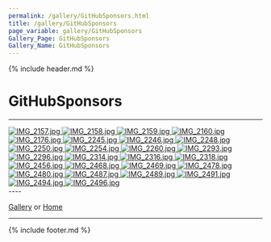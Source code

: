 ```yaml
---
permalink: /gallery/GitHubSponsors.html
title: /gallery/GitHubSponsors
page_variable: gallery/GitHubSponsors
Gallery_Page: GitHubSponsors
Gallery_Name: GitHubSponsors
---
```



{% include header.md %}

# GitHubSponsors

----
<div class="image-container-GitHubSponsors ImgContainer">
<a href="GitHubSponsors/resized-IMG_2157.jpg" data-fancybox="gallery/Thumbnails/thumbnail-GitHubSponsors-IMG_2157.jpg" data-caption="IMG_2157.jpg">
    <img class="image-thumb" src="https://Octocat-Dataset.imagelearning.community/gallery/Thumbnails/thumbnail-GitHubSponsors-IMG_2157.jpg" alt="IMG_2157.jpg" />
</a>
<a href="GitHubSponsors/resized-IMG_2158.jpg" data-fancybox="gallery/Thumbnails/thumbnail-GitHubSponsors-IMG_2158.jpg" data-caption="IMG_2158.jpg">
    <img class="image-thumb" src="https://Octocat-Dataset.imagelearning.community/gallery/Thumbnails/thumbnail-GitHubSponsors-IMG_2158.jpg" alt="IMG_2158.jpg" />
</a>
<a href="GitHubSponsors/resized-IMG_2159.jpg" data-fancybox="gallery/Thumbnails/thumbnail-GitHubSponsors-IMG_2159.jpg" data-caption="IMG_2159.jpg">
    <img class="image-thumb" src="https://Octocat-Dataset.imagelearning.community/gallery/Thumbnails/thumbnail-GitHubSponsors-IMG_2159.jpg" alt="IMG_2159.jpg" />
</a>
<a href="GitHubSponsors/resized-IMG_2160.jpg" data-fancybox="gallery/Thumbnails/thumbnail-GitHubSponsors-IMG_2160.jpg" data-caption="IMG_2160.jpg">
    <img class="image-thumb" src="https://Octocat-Dataset.imagelearning.community/gallery/Thumbnails/thumbnail-GitHubSponsors-IMG_2160.jpg" alt="IMG_2160.jpg" />
</a>
<a href="GitHubSponsors/resized-IMG_2176.jpg" data-fancybox="gallery/Thumbnails/thumbnail-GitHubSponsors-IMG_2176.jpg" data-caption="IMG_2176.jpg">
    <img class="image-thumb" src="https://Octocat-Dataset.imagelearning.community/gallery/Thumbnails/thumbnail-GitHubSponsors-IMG_2176.jpg" alt="IMG_2176.jpg" />
</a>
<a href="GitHubSponsors/resized-IMG_2245.jpg" data-fancybox="gallery/Thumbnails/thumbnail-GitHubSponsors-IMG_2245.jpg" data-caption="IMG_2245.jpg">
    <img class="image-thumb" src="https://Octocat-Dataset.imagelearning.community/gallery/Thumbnails/thumbnail-GitHubSponsors-IMG_2245.jpg" alt="IMG_2245.jpg" />
</a>
<a href="GitHubSponsors/resized-IMG_2246.jpg" data-fancybox="gallery/Thumbnails/thumbnail-GitHubSponsors-IMG_2246.jpg" data-caption="IMG_2246.jpg">
    <img class="image-thumb" src="https://Octocat-Dataset.imagelearning.community/gallery/Thumbnails/thumbnail-GitHubSponsors-IMG_2246.jpg" alt="IMG_2246.jpg" />
</a>
<a href="GitHubSponsors/resized-IMG_2248.jpg" data-fancybox="gallery/Thumbnails/thumbnail-GitHubSponsors-IMG_2248.jpg" data-caption="IMG_2248.jpg">
    <img class="image-thumb" src="https://Octocat-Dataset.imagelearning.community/gallery/Thumbnails/thumbnail-GitHubSponsors-IMG_2248.jpg" alt="IMG_2248.jpg" />
</a>
<a href="GitHubSponsors/resized-IMG_2250.jpg" data-fancybox="gallery/Thumbnails/thumbnail-GitHubSponsors-IMG_2250.jpg" data-caption="IMG_2250.jpg">
    <img class="image-thumb" src="https://Octocat-Dataset.imagelearning.community/gallery/Thumbnails/thumbnail-GitHubSponsors-IMG_2250.jpg" alt="IMG_2250.jpg" />
</a>
<a href="GitHubSponsors/resized-IMG_2254.jpg" data-fancybox="gallery/Thumbnails/thumbnail-GitHubSponsors-IMG_2254.jpg" data-caption="IMG_2254.jpg">
    <img class="image-thumb" src="https://Octocat-Dataset.imagelearning.community/gallery/Thumbnails/thumbnail-GitHubSponsors-IMG_2254.jpg" alt="IMG_2254.jpg" />
</a>
<a href="GitHubSponsors/resized-IMG_2260.jpg" data-fancybox="gallery/Thumbnails/thumbnail-GitHubSponsors-IMG_2260.jpg" data-caption="IMG_2260.jpg">
    <img class="image-thumb" src="https://Octocat-Dataset.imagelearning.community/gallery/Thumbnails/thumbnail-GitHubSponsors-IMG_2260.jpg" alt="IMG_2260.jpg" />
</a>
<a href="GitHubSponsors/resized-IMG_2293.jpg" data-fancybox="gallery/Thumbnails/thumbnail-GitHubSponsors-IMG_2293.jpg" data-caption="IMG_2293.jpg">
    <img class="image-thumb" src="https://Octocat-Dataset.imagelearning.community/gallery/Thumbnails/thumbnail-GitHubSponsors-IMG_2293.jpg" alt="IMG_2293.jpg" />
</a>
<a href="GitHubSponsors/resized-IMG_2296.jpg" data-fancybox="gallery/Thumbnails/thumbnail-GitHubSponsors-IMG_2296.jpg" data-caption="IMG_2296.jpg">
    <img class="image-thumb" src="https://Octocat-Dataset.imagelearning.community/gallery/Thumbnails/thumbnail-GitHubSponsors-IMG_2296.jpg" alt="IMG_2296.jpg" />
</a>
<a href="GitHubSponsors/resized-IMG_2314.jpg" data-fancybox="gallery/Thumbnails/thumbnail-GitHubSponsors-IMG_2314.jpg" data-caption="IMG_2314.jpg">
    <img class="image-thumb" src="https://Octocat-Dataset.imagelearning.community/gallery/Thumbnails/thumbnail-GitHubSponsors-IMG_2314.jpg" alt="IMG_2314.jpg" />
</a>
<a href="GitHubSponsors/resized-IMG_2316.jpg" data-fancybox="gallery/Thumbnails/thumbnail-GitHubSponsors-IMG_2316.jpg" data-caption="IMG_2316.jpg">
    <img class="image-thumb" src="https://Octocat-Dataset.imagelearning.community/gallery/Thumbnails/thumbnail-GitHubSponsors-IMG_2316.jpg" alt="IMG_2316.jpg" />
</a>
<a href="GitHubSponsors/resized-IMG_2318.jpg" data-fancybox="gallery/Thumbnails/thumbnail-GitHubSponsors-IMG_2318.jpg" data-caption="IMG_2318.jpg">
    <img class="image-thumb" src="https://Octocat-Dataset.imagelearning.community/gallery/Thumbnails/thumbnail-GitHubSponsors-IMG_2318.jpg" alt="IMG_2318.jpg" />
</a>
<a href="GitHubSponsors/resized-IMG_2456.jpg" data-fancybox="gallery/Thumbnails/thumbnail-GitHubSponsors-IMG_2456.jpg" data-caption="IMG_2456.jpg">
    <img class="image-thumb" src="https://Octocat-Dataset.imagelearning.community/gallery/Thumbnails/thumbnail-GitHubSponsors-IMG_2456.jpg" alt="IMG_2456.jpg" />
</a>
<a href="GitHubSponsors/resized-IMG_2468.jpg" data-fancybox="gallery/Thumbnails/thumbnail-GitHubSponsors-IMG_2468.jpg" data-caption="IMG_2468.jpg">
    <img class="image-thumb" src="https://Octocat-Dataset.imagelearning.community/gallery/Thumbnails/thumbnail-GitHubSponsors-IMG_2468.jpg" alt="IMG_2468.jpg" />
</a>
<a href="GitHubSponsors/resized-IMG_2469.jpg" data-fancybox="gallery/Thumbnails/thumbnail-GitHubSponsors-IMG_2469.jpg" data-caption="IMG_2469.jpg">
    <img class="image-thumb" src="https://Octocat-Dataset.imagelearning.community/gallery/Thumbnails/thumbnail-GitHubSponsors-IMG_2469.jpg" alt="IMG_2469.jpg" />
</a>
<a href="GitHubSponsors/resized-IMG_2478.jpg" data-fancybox="gallery/Thumbnails/thumbnail-GitHubSponsors-IMG_2478.jpg" data-caption="IMG_2478.jpg">
    <img class="image-thumb" src="https://Octocat-Dataset.imagelearning.community/gallery/Thumbnails/thumbnail-GitHubSponsors-IMG_2478.jpg" alt="IMG_2478.jpg" />
</a>
<a href="GitHubSponsors/resized-IMG_2480.jpg" data-fancybox="gallery/Thumbnails/thumbnail-GitHubSponsors-IMG_2480.jpg" data-caption="IMG_2480.jpg">
    <img class="image-thumb" src="https://Octocat-Dataset.imagelearning.community/gallery/Thumbnails/thumbnail-GitHubSponsors-IMG_2480.jpg" alt="IMG_2480.jpg" />
</a>
<a href="GitHubSponsors/resized-IMG_2487.jpg" data-fancybox="gallery/Thumbnails/thumbnail-GitHubSponsors-IMG_2487.jpg" data-caption="IMG_2487.jpg">
    <img class="image-thumb" src="https://Octocat-Dataset.imagelearning.community/gallery/Thumbnails/thumbnail-GitHubSponsors-IMG_2487.jpg" alt="IMG_2487.jpg" />
</a>
<a href="GitHubSponsors/resized-IMG_2489.jpg" data-fancybox="gallery/Thumbnails/thumbnail-GitHubSponsors-IMG_2489.jpg" data-caption="IMG_2489.jpg">
    <img class="image-thumb" src="https://Octocat-Dataset.imagelearning.community/gallery/Thumbnails/thumbnail-GitHubSponsors-IMG_2489.jpg" alt="IMG_2489.jpg" />
</a>
<a href="GitHubSponsors/resized-IMG_2491.jpg" data-fancybox="gallery/Thumbnails/thumbnail-GitHubSponsors-IMG_2491.jpg" data-caption="IMG_2491.jpg">
    <img class="image-thumb" src="https://Octocat-Dataset.imagelearning.community/gallery/Thumbnails/thumbnail-GitHubSponsors-IMG_2491.jpg" alt="IMG_2491.jpg" />
</a>
<a href="GitHubSponsors/resized-IMG_2494.jpg" data-fancybox="gallery/Thumbnails/thumbnail-GitHubSponsors-IMG_2494.jpg" data-caption="IMG_2494.jpg">
    <img class="image-thumb" src="https://Octocat-Dataset.imagelearning.community/gallery/Thumbnails/thumbnail-GitHubSponsors-IMG_2494.jpg" alt="IMG_2494.jpg" />
</a>
<a href="GitHubSponsors/resized-IMG_2496.jpg" data-fancybox="gallery/Thumbnails/thumbnail-GitHubSponsors-IMG_2496.jpg" data-caption="IMG_2496.jpg">
    <img class="image-thumb" src="https://Octocat-Dataset.imagelearning.community/gallery/Thumbnails/thumbnail-GitHubSponsors-IMG_2496.jpg" alt="IMG_2496.jpg" />
</a>
</div>
----


[Gallery]( ./index.html)
  or 
[Home]( ../)

----

<script>

{% include single-gallery.js %}

SetupGallery(".image-container-GitHubSponsors ImgContainer");

</script>

{% include footer.md %}

<!-- created on 04/07/2020 4:04 PM -->
